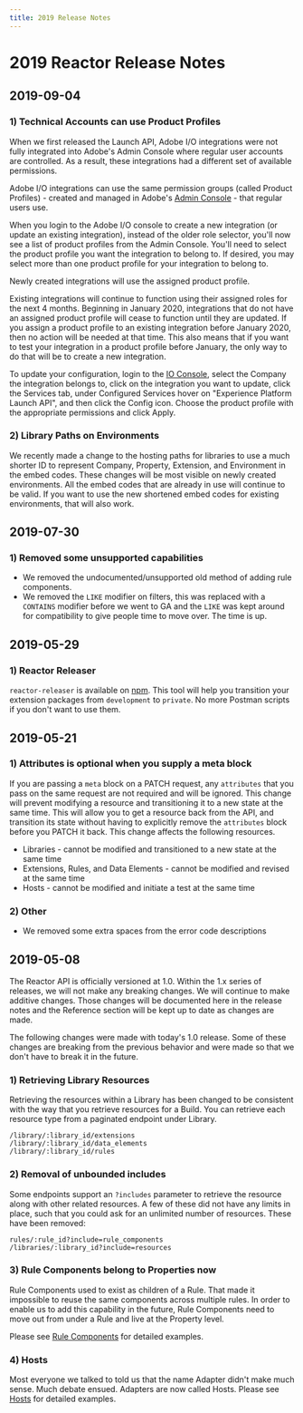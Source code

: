 ```yaml
---
title: 2019 Release Notes
---
```


# 2019 Reactor Release Notes

## 2019-09-04

### 1) Technical Accounts can use Product Profiles

When we first released the Launch API, Adobe I/O integrations were not fully integrated into Adobe's Admin Console where regular user accounts are controlled.  As a result, these integrations had a different set of available permissions.

Adobe I/O integrations can use the same permission groups (called Product Profiles) - created and managed in Adobe's [Admin Console](https://adminconsole.adobe.com/) - that regular users use.

When you login to the Adobe I/O console to create a new integration (or update an existing integration), instead of the older role selector, you'll now see a list of product profiles from the Admin Console.  You'll need to select the product profile you want the integration to belong to.  If desired, you may select more than one product profile for your integration to belong to.

Newly created integrations will use the assigned product profile.

Existing integrations will continue to function using their assigned roles for the next 4 months.  Beginning in January 2020, integrations that do not have an assigned product profile will cease to function until they are updated.  If you assign a product profile to an existing integration before January 2020, then no action will be needed at that time.  This also means that if you want to test your integration in a product profile before January, the only way to do that will be to create a new integration.

To update your configuration, login to the [IO Console](https://console.adobe.io), select the Company the integration belongs to, click on the integration you want to update, click the Services tab, under Configured Services hover on "Experience Platform Launch API", and then click the Config icon.  Choose the product profile with the appropriate permissions and click Apply.

### 2) Library Paths on Environments

We recently made a change to the hosting paths for libraries to use a much shorter ID to represent Company, Property, Extension, and Environment in the embed codes.  These changes will be most visible on newly created environments.  All the embed codes that are already in use will continue to be valid.  If you want to use the new shortened embed codes for existing environments, that will also work.

## 2019-07-30

### 1) Removed some unsupported capabilities

* We removed the undocumented/unsupported old method of adding rule components.
* We removed the `LIKE` modifier on filters, this was replaced with a `CONTAINS` modifier before we went to GA and the `LIKE` was kept around for compatibility to give people time to move over.  The time is up.

## 2019-05-29

### 1) Reactor Releaser

`reactor-releaser` is available on [npm](https://www.npmjs.com/package/@adobe/reactor-releaser).  This tool will help you transition your extension packages from `development` to `private`.  No more Postman scripts if you don't want to use them.

## 2019-05-21

### 1) Attributes is optional when you supply a meta block

If you are passing a `meta` block on a PATCH request, any `attributes` that you pass on the same request are not required and will be ignored.  This change will prevent modifying a resource and transitioning it to a new state at the same time.  This will allow you to get a resource back from the API, and transition its state without having to explicitly remove the `attributes` block before you PATCH it back.  This change affects the following resources.

* Libraries - cannot be modified and transitioned to a new state at the same time
* Extensions, Rules, and Data Elements - cannot be modified and revised at the same time
* Hosts - cannot be modified and initiate a test at the same time

### 2) Other

* We removed some extra spaces from the error code descriptions

## 2019-05-08

The Reactor API is officially versioned at 1.0.  Within the 1.x series of releases, we will not make any breaking changes.  We will continue to make additive changes.  Those changes will be documented here in the release notes and the Reference section will be kept up to date as changes are made.

The following changes were made with today's 1.0 release.  Some of these changes are breaking from the previous behavior and were made so that we don't have to break it in the future.

### 1) Retrieving Library Resources

Retrieving the resources within a Library has been changed to be consistent with the way that you retrieve resources for a Build.  You can retrieve each resource type from a paginated endpoint under Library.

```
/library/:library_id/extensions
/library/:library_id/data_elements
/library/:library_id/rules
```

### 2) Removal of unbounded includes

Some endpoints support an `?includes` parameter to retrieve the resource along with other related resources.  A few of these did not have any limits in place, such that you could ask for an unlimited number of resources.  These have been removed:

```
rules/:rule_id?include=rule_components
/libraries/:library_id?include=resources
```

### 3) Rule Components belong to Properties now

Rule Components used to exist as children of a Rule.  That made it impossible to reuse the same components across multiple rules.  In order to enable us to add this capability in the future, Rule Components need to move out from under a Rule and live at the Property level.

Please see [Rule Components](/api/reference/1.0/rule_components/) for detailed examples.

### 4) Hosts

Most everyone we talked to told us that the name Adapter didn't make much sense.  Much debate ensued.  Adapters are now called Hosts.  Please see [Hosts](/api/reference/1.0/hosts/) for detailed examples.
